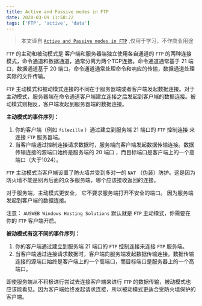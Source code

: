 ```yaml
---
title: Active and Passive modes in FTP
date: 2020-03-09 11:58:22
tags: ['FTP', 'active', 'data']
---
```


> 本文译自 [`Active and Passive modes in FTP`](https://www.web24.com.au/tutorials/active-passive-modes-ftp) ,仅用于学习，不作商业用途

`FTP` 的主动和被动模式是 客户端和服务器端独立使用各自通道的 `FTP` 的两种连接模式，命令通道和数据通道，通常分离为两个TCP连接。命令通道通常基于 21 端口，数据通道基于 20 端口。命令通道通常处理命令和响应的传输，数据通道处理实际的文件传输。

`FTP` 主动模式和被动模式连接的不同在于服务器端或者客户端发起数据连接。对于主动模式，服务器端在命令通道客户端建立连接之后发起到客户端的数据连接。被动模式则相反，客户端发起到服务器端的数据连接。

**主动模式的事件序列：**

1. 你的客户端（例如 `filezilla` ）通过建立到服务端 21 端口的 `FTP` 控制连接 来连接 `FTP` 服务器端。
2. 当客户端通过控制连接请求数据时，服务端向客户端发起数据传输连接。数据传输连接的源端口始终是服务端的 20 端口 ，而目标端口是客户端上的一个高端口（大于1024）。


`FTP` 主动模式当客户端设置了防火墙并受到多对一的 `NAT` （伪装）防护。这是因为防火墙不能是别再后面的众多服务端，哪个应该接收返回的连接。

对于服务端，主动模式更安全， 它不要求服务端打开不安全的端口。 因为服务端发起到客户端的数据连接。

注意： `AUSWEB Windows Hosting Solutions` 默认就是 `FTP` 主动模式，你需要在你的 `FTP` 客户端开启。

**被动模式有这不同的事件序列：**

1. 你的客户端通过建立到服务端 21 端口的 `FTP` 控制连接来连接 `FTP` 服务端。
2. 当客户端通过连接请求数据时，客户端向服务端发起数据传输连接。数据传输连接的源端口始终是客户端上的一个高端口，而目标端口是服务器上的一个高端口。


即使服务端从不积极进行尝试去连接客户端来进行 `FTP` 的数据传输，被动模式也应该能看见。因为客户端始终发起请求连接，所以被动模式更适合受防火墙保护的客户端。